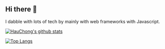 ## Hi there 👋
I dabble with lots of tech by mainly with web frameworks with Javascript.

[![HauChong's github stats](https://github-readme-stats.vercel.app/api?username=thchong-code)](https://github.com/anuraghazra/github-readme-stats)

[![Top Langs](https://github-readme-stats.vercel.app/api/top-langs/?username=thchong-code&layout=compact)](https://github.com/anuraghazra/github-readme-stats)
